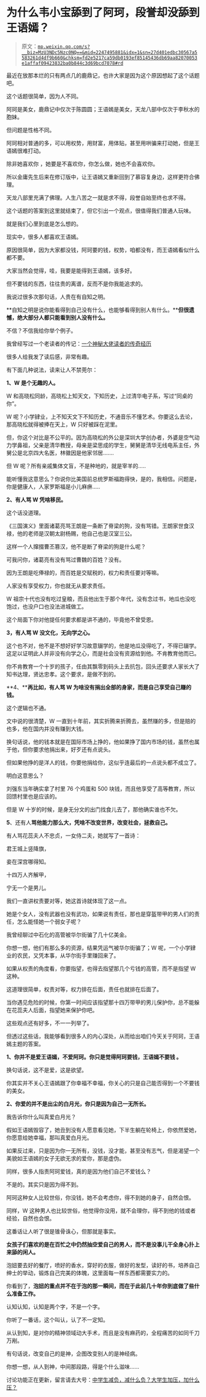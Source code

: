 # 为什么韦小宝舔到了阿珂，段誉却没舔到王语嫣？

> 原文：[`mp.weixin.qq.com/s?__biz=MzU3NDc5Nzc0NQ==&mid=2247495881&idx=1&sn=27d401edbc30567a5583261d4df9b660&chksm=fd2e5217ca59db0193ef85145436db69aa82070053e1affaf09423832ba0b844c3d69bcd7078#rd`](http://mp.weixin.qq.com/s?__biz=MzU3NDc5Nzc0NQ==&mid=2247495881&idx=1&sn=27d401edbc30567a5583261d4df9b660&chksm=fd2e5217ca59db0193ef85145436db69aa82070053e1affaf09423832ba0b844c3d69bcd7078#rd)

最近在放那本烂的只有两点几的鹿鼎记，也许大家是因为这个原因想起了这个话题吧。

这个话题很简单，因为人不同。 

阿珂是美女，鹿鼎记中仅次于陈圆圆；王语嫣是美女，天龙八部中仅次于李秋水的胞妹。

但问题是性格不同。 

阿珂相对普通的多，可以用权势，用财富，用体贴，甚至用哄骗来打动她，但是王语嫣很难打动。

除非她喜欢你 ，她要是不喜欢你，你怎么做，她也不会喜欢你。

所以金庸先生后来在修订版中，让王语嫣又重新回到了慕容复身边，这样更符合佛理。

天龙八部里充满了佛理。人生八苦之一就是求不得，段誉自始至终也求不得。

这个话题的答案到这里就结束了，但它引出一个观点，很值得我们普通人玩味。 

就是我们心里到底是怎么想的。 

现实中，很多人都喜欢王语嫣。 

原因很简单，因为大家都没钱，阿珂要的钱，权势，咱都没有，而王语嫣看似什么都不要。

大家当然会觉得，哇，我要是能得到王语嫣，该多好。 

但不要钱的东西，往往贵的离谱，反而不是你我能追求的。

我说过很多次那句话，人贵在有自知之明。

**自知之明是说你能看得到自己没有什么，也能够看得到别人有什么。****但很遗憾，绝大部分人都只能看到别人没有什么。**

不信？不信我给你举个例子。 

我曾经写过一个老读者的传记：[一个神秘大佬读者的传奇经历](https://mp.weixin.qq.com/s?__biz=MzU3NDc5Nzc0NQ==&mid=2247485832&idx=1&sn=db8d1c7fa72ad2f8b3e4b8b2bf0977c0&chksm=fd2dab56ca5a22408c1aae75cad602d372402af179341072b3cfd3e56db61ab8973b9025f0d9&token=591345749&lang=zh_CN&scene=21#wechat_redirect)

很多人给我发了读后感，非常有趣。 

有下面几种说法，读来让人不禁莞尔： 

**1、W 是个无趣的人。**

W 和高晓松同龄，高晓松上知天文，下知历史，上过清华电子系，写过“同桌的你”。

W 呢？小学肄业，上不知天文下不知历史，不通音乐不懂艺术。你要这么去论，那高晓松就得被捧在天上，W 只好被踩在泥里。

但，你这个对比是不公平的。因为高晓松的外公是深圳大学创办者，外婆是空气动力学鼻祖，父亲是清华教授，母亲是梁思成的学生，舅舅是清华无线电系主任，外舅公是北京四大名医，林徽因是他家邻居.......

但 W 呢？所有亲戚集体文盲，不是种地的，就是宰羊的.....

能听懂我这意思么？你说你比美国前总统罗斯福跑得快，是的，我相信。问题是，你是健康人，人家罗斯福是小儿麻痹.....

**2、**有人骂 W 凭啥移民。****

这个话没道理。

《三国演义》里面诸葛亮骂王朗是一条断了脊梁的狗，没有骂错。王朗家世食汉禄，他的老师是汉朝太尉杨赐，他自己也是汉室三公。

这样一个人撺掇曹丕篡汉，他不是断了脊梁的狗是什么呢？

可我问你，诸葛亮有没有骂过曹魏的百姓？没有。

因为王朗是吃俸禄的，而百姓是交赋税的，权力和责任要对等嘛。

人家没有享受权力，你也就无从要求责任。

W 祖宗十代也没有吃过皇粮，而且他出生于那个年代，没有念过书，地瓜也没吃饱过，也没户口也没法进城做工。

这个局面下你对他提任何要求都是讲不通的，毕竟他不曾受恩。

**3，有人骂 W 没文化，无向学之心。**

这个也不对，他不是不想好好学习故意辍学的，他是地瓜没得吃了，不得已辍学。这足以证明此人并非没有向学之心，而是社会没有资源给到他。不肯教育他而已。

你不肯教育一个十岁的孩子，任由其飘零到码头上去抗包，回头还要求人家长大了知书达理，贤达忠孝。这个要求，是做不到的。

**4、****再比如，有人骂 W 为啥没有捐出全部的身家，而是自己享受自己赚的钱。**

这个逻辑也不通。

文中说的很清楚，W 一直到十年前，其实折腾来折腾去，虽然赚的多，但是赔的也多，他在国内并没有赚到大钱。

换句话说，他的钱本就是在国际市场上挣的，他如果挣了国内市场的钱，虽然也属于他，但你要求他捐出来，好歹还有点说头。

但如果他挣的是洋人的钱，你要他捐给你，这似乎连最后的一点说头都不成立了。

明白这意思么？ 

刘强东当年确实拿了村里 76 个鸡蛋和 500 块钱，而且他享受了高等教育，所以回馈村里也是应该的。

但是 W 十岁的时候，是身无分文的出门找食儿去了，那他确实谁也不欠。

**5**、还有人****骂他能力那么大，凭啥不改变世界，改变社会，拯救自己。****

有人骂花蕊夫人不忠贞，一女侍二夫，她就写了一首诗：

君王城上竖降旗，

妾在深宫哪得知。

十四万人齐解甲，

宁无一个是男儿。

我们一直讲权责要对等，她这首诗就体现了这一点。

她是个女人，没有武器也没有武功，如果说有责任，那也是穿盔带甲的男人们的责任，怎么能怪她一个弱女子呢？

我曾经聊过中石化的高管被华尔街骗了几十亿美金。

你想一想，他们有那么多的资源，结果凭运气被华尔街骗了；W 呢，一个小学肄业的农民，又凭本事，从华尔街手里赚回来了。

如果从权责的角度看，你要指望，也得去指望那几个亏钱的高管，而不是指望 W 这种。

这道理很简单，权责对等，权力排在后面，责任也就排在后面了。 

当你遇见危险的时候，你第一时间应该指望那十四万带甲的男儿保护你，总不能躲在花蕊夫人后面，指望她来保护你吧。

这些观点还有好多，不一一列举了。 

但透过这些话，我能够看到很多人的内心深处，从而给出咱们今天关于阿珂，王语嫣主题的答案。 

**1、你并不是爱王语嫣，不爱阿珂。你只是觉得阿珂要钱，王语嫣不要钱 。**

换句话说，这不是爱，这是欲望。 

你其实并不关心王语嫣跟了你幸福不幸福，你关心的只是自己能否得到一个不要钱的美女。

**2、你爱的并不是出尘的白月光，你只是因为自己一无所长。** 

我告诉你什么叫真爱白月光？ 

假如王语嫣毁容了，她丑到没有人愿意看见她，下半生躺在轮椅上，你依然爱她，你愿意给她幸福，那叫真爱白月光。

如果反过来，只是因为你一无所有，没钱，没才能，甚至没有志气，但是渴望一个美貌如王语嫣的女子无欲无求的爱你，那是虚伪。 

同样，很多人指责阿珂爱钱，真的是因为他们自己不爱钱么？

不是的。其实只是因为得不到。

阿珂这种女人比较世俗，你没钱，她不会考虑你，得不到她的身子，自然会恨。 

同样，W 这种男人也比较世俗，他觉得你没用，就不会理你，得不到他的钱或者经验，自然也会恨。

这番话让人听了很是锥骨诛心，但那就是事实。

**女孩子们喜欢的是在百忙之中仍然抽空爱自己的男人，而不是没事儿干全身心扑上来舔的闲人。** 

泡妞要去好的餐厅，喷好的香水，穿好的衣服，做好的发型，读好的书，培养自己绅士的举动，锻炼自己完美的体魄，这里面每一样东西都需要实力的。

你看到了，**泡妞的重点并不在于泡的那一瞬间，而在于此前几十年你到底做了些什么准备工作。**

认知认知，认知是两个字，不是一个字。

你听了一番话，这个叫认，认了不一定知。

从认到知，是对你的精神领域动大手术，而且是没有麻药的，全程痛苦的如同千刀万剐。

有句话说，改变自己的是神，企图改变别人的是神经病。

你想一想，从人到神，中间那段路，得是个什么滋味......

讨论功能正在更新，留言请去大号：[中学生减负，减什么负？大学生加压，加什么压？](https://mp.weixin.qq.com/s?__biz=MzU0MjYwNDU2Mw==&mid=2247494085&idx=2&sn=f209646e483bef82d793ac4a2aa78d84&chksm=fb1a85b9cc6d0caf18238f0d172ef629aa2695d73115c924d4447236efb337e20c23642e9222&token=550152529&lang=zh_CN&scene=21#wechat_redirect)